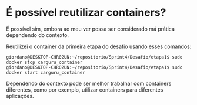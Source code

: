 # É possível reutilizar containers?

É possível sim, embora ao meu ver possa ser considerado má prática dependendo do contexto.

Reutilizei o container da primeira etapa do desafio usando esses comandos:

```console
giordano@DESKTOP-CHR02UN:~/repositorio/Sprint4/Desafio/etapa1$ sudo docker stop carguru_container
giordano@DESKTOP-CHR02UN:~/repositorio/Sprint4/Desafio/etapa1$ sudo docker start carguru_container
```

Dependendo do contexto pode ser melhor trabalhar com containers diferentes, como por exemplo, utilizar containers para diferentes aplicações.
